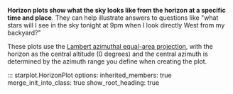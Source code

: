 **Horizon plots show what the sky looks like from the horizon at a specific time and place**. They can help illustrate answers to questions like "what stars will I see in the sky tonight at 9pm when I look directly West from my backyard?"

These plots use the [Lambert azimuthal equal-area projection](https://en.wikipedia.org/wiki/Lambert_azimuthal_equal-area_projection), with the horizon as the central altitude (0 degrees) and the central azimuth is determined by the azimuth range you define when creating the plot.

::: starplot.HorizonPlot
    options:
        inherited_members: true
        merge_init_into_class: true
        show_root_heading: true

